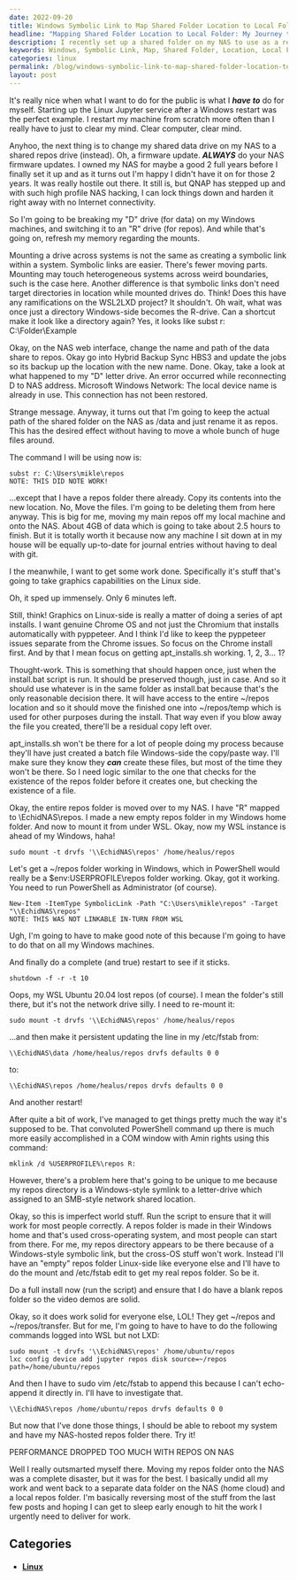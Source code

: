 ```yaml
---
date: 2022-09-20
title: Windows Symbolic Link to Map Shared Folder Location to Local Folder
headline: "Mapping Shared Folder Location to Local Folder: My Journey to Get My Repos Folder Working on Windows and WSL"
description: I recently set up a shared folder on my NAS to use as a repos drive. After a lot of work, I managed to get it working in both Windows and WSL, but the performance dropped too much when I moved the repos folder to the NAS. I had to reverse my work, updating the firmware on my NAS, renaming the Windows 'D' drive to an 'R' drive, and running an install.bat script and creating an apt_installs.sh file.
keywords: Windows, Symbolic Link, Map, Shared Folder, Location, Local Folder, NAS, Repos Drive, Firmware, Rename, Install.bat, Apt_installs.sh, Chrome OS, Linux, Commands, Restart
categories: linux
permalink: /blog/windows-symbolic-link-to-map-shared-folder-location-to-local-folder/
layout: post
---
```



It's really nice when what I want to do for the public is what I ***have to***
do for myself. Starting up the Linux Jupyter service after a Windows restart
was the perfect example. I restart my machine from scratch more often than I
really have to just to clear my mind. Clear computer, clear mind.

Anyhoo, the next thing is to change my shared data drive on my NAS to a shared
repos drive (instead). Oh, a firmware update. ***ALWAYS*** do your NAS firmware
updates. I owned my NAS for maybe a good 2 full years before I finally set it
up and as it turns out I'm happy I didn't have it on for those 2 years. It was
really hostile out there. It still is, but QNAP has stepped up and with such
high profile NAS hacking, I can lock things down and harden it right away with
no Internet connectivity.

So I'm going to be breaking my "D" drive (for data) on my Windows machines, and
switching it to an "R" drive (for repos). And while that's going on, refresh my
memory regarding the mounts.

Mounting a drive across systems is not the same as creating a symbolic link
within a system. Symbolic links are easier. There's fewer moving parts.
Mounting may touch heterogeneous systems across weird boundaries, such is the
case here. Another difference is that symbolic links don't need target
directories in location while mounted drives do. Think! Does this have any
ramifications on the WSL2LXD project? It shouldn't. Oh wait, what was once just
a directory Windows-side becomes the R-drive. Can a shortcut make it look like
a directory again? Yes, it looks like subst r: C:\Folder\Example

Okay, on the NAS web interface, change the name and path of the data share to
repos. Okay go into Hybrid Backup Sync HBS3 and update the jobs so its backup
up the location with the new name. Done. Okay, take a look at what happened to
my "D" letter drive. An error occurred while reconnecting D to NAS address.
Microsoft Windows Network: The local device name is already in use. This
connection has not been restored.

Strange message. Anyway, it turns out that I'm going to keep the actual path of
the shared folder on the NAS as /data and just rename it as repos. This has the
desired effect without having to move a whole bunch of huge files around.

The command I will be using now is:

    subst r: C:\Users\mikle\repos
    NOTE: THIS DID NOTE WORK!

...except that I have a repos folder there already. Copy its contents into the
new location. No, Move the files. I'm going to be deleting them from here
anyway. This is big for me, moving my main repos off my local machine and onto
the NAS. About 4GB of data which is going to take about 2.5 hours to finish.
But it is totally worth it because now any machine I sit down at in my house
will be equally up-to-date for journal entries without having to deal with git.

I the meanwhile, I want to get some work done. Specifically it's stuff that's
going to take graphics capabilities on the Linux side.

Oh, it sped up immensely. Only 6 minutes left.

Still, think! Graphics on Linux-side is really a matter of doing a series of
apt installs. I want genuine Chrome OS and not just the Chromium that installs
automatically with pyppeteer. And I think I'd like to keep the pyppeteer issues
separate from the Chrome issues. So focus on the Chrome install first. And by
that I mean focus on getting apt_installs.sh working. 1, 2, 3... 1?

Thought-work. This is something that should happen once, just when the
install.bat script is run. It should be preserved though, just in case. And so
it should use whatever is in the same folder as install.bat because that's the
only reasonable decision there. It will have access to the entire ~/repos
location and so it should move the finished one into ~/repos/temp which is used
for other purposes during the install. That way even if you blow away the file
you created, there'll be a residual copy left over.

apt_installs.sh won't be there for a lot of people doing my process because
they'll have just created a batch file Windows-side the copy/paste way. I'll
make sure they know they ***can*** create these files, but most of the time
they won't be there. So I need logic similar to the one that checks for the
existence of the repos folder before it creates one, but checking the existence
of a file.

Okay, the entire repos folder is moved over to my NAS. I have "R" mapped to
\\EchidNAS\repos. I made a new empty repos folder in my Windows home folder.
And now to mount it from under WSL. Okay, now my WSL instance is ahead of my
Windows, haha!

    sudo mount -t drvfs '\\EchidNAS\repos' /home/healus/repos

Let's get a ~/repos folder working in Windows, which in PowerShell would really
be a $env:USERPROFILE\repos folder working. Okay, got it working. You need to
run PowerShell as Administrator (of course).

    New-Item -ItemType SymbolicLink -Path "C:\Users\mikle\repos" -Target "\\EchidNAS\repos"
    NOTE: THIS WAS NOT LINKABLE IN-TURN FROM WSL

Ugh, I'm going to have to make good note of this because I'm going to have to
do that on all my Windows machines.

And finally do a complete (and true) restart to see if it sticks.

    shutdown -f -r -t 10

Oops, my WSL Ubuntu 20.04 lost repos (of course). I mean the folder's still
there, but it's not the network drive silly. I need to re-mount it:

    sudo mount -t drvfs '\\EchidNAS\repos' /home/healus/repos

...and then make it persistent updating the line in my /etc/fstab from:

    \\EchidNAS\data /home/healus/repos drvfs defaults 0 0

to:

    \\EchidNAS\repos /home/healus/repos drvfs defaults 0 0

And another restart!

After quite a bit of work, I've managed to get things pretty much the way it's
supposed to be. That convoluted PowerShell command up there is much more easily
accomplished in a COM window with Amin rights using this command:

    mklink /d %USERPROFILE%\repos R:

However, there's a problem here that's going to be unique to me because my
repos directory is a Windows-style symlink to a letter-drive which assigned to
an SMB-style network shared location.

Okay, so this is imperfect world stuff. Run the script to ensure that it will
work for most people correctly. A repos folder is made in their Windows home
and that's used cross-operating system, and most people can start from there.
For me, my repos directory appears to be there because of a Windows-style
symbolic link, but the cross-OS stuff won't work. Instead I'll have an "empty"
repos folder Linux-side like everyone else and I'll have to do the mount and
/etc/fstab edit to get my real repos folder. So be it.

Do a full install now (run the script) and ensure that I do have a blank repos
folder so the video demos are solid.

Okay, so it does work solid for everyone else, LOL! They get ~/repos and
~/repos/transfer. But for me, I'm going to have to have to do the following
commands logged into WSL but not LXD:

    sudo mount -t drvfs '\\EchidNAS\repos' /home/ubuntu/repos
    lxc config device add jupyter repos disk source=~/repos path=/home/ubuntu/repos

And then I have to sudo vim /etc/fstab to append this because I can't
echo-append it directly in. I'll have to investigate that.

    \\EchidNAS\repos /home/ubuntu/repos drvfs defaults 0 0

But now that I've done those things, I should be able to reboot my system and
have my NAS-hosted repos folder there. Try it!

PERFORMANCE DROPPED TOO MUCH WITH REPOS ON NAS

Well I really outsmarted myself there. Moving my repos folder onto the NAS was
a complete disaster, but it was for the best. I basically undid all my work and
went back to a separate data folder on the NAS (home cloud) and a local repos
folder. I'm basically reversing most of the stuff from the last few posts and
hoping I can get to sleep early enough to hit the work I urgently need to
deliver for work.


## Categories

<ul>
<li><h4><a href='/linux/'>Linux</a></h4></li></ul>